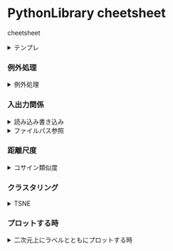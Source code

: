 # PythonLibrary cheetsheet

cheetsheet

<details><summary> テンプレ </summary>
<details><summary> サブテンプレ </summary>

```
```

</details>
</details>

### 例外処理

<details><summary> 例外処理 </summary>
<details><summary> 基本 </summary>

```
try:
    hoge
except NotADirectoryError:
    print("error")

```

</details>
</details>



### 入出力関係

<details><summary> 読み込み書き込み </summary>

<details><summary> csv を読み込む </summary>

```
import re 
import csv

with open(csvfile,encoding="UTF-8") as f:
    for line in csv.reader(f):
        x = list(line)
```

</details>



<details><summary> csvを書き込む </summary>

```
with open(csvfile, 'w') as f:
    writer = csv.writer(f)
    writer.writerow(["year", "80s","90s","00s","10s"])
```

</details>


<details><summary> ファイルを読み込む </summary>

```
with open(file,encoding="UTF-8") as f:
    for line in f:
        x = re.split('[,\n()]',line)
```

</details>


<details><summary> ファイルを書き込む </summary>

```
with open(file, 'w') as f:
    f.write("\n")
```

</details>

</details>


<details><summary> ファイルパス参照 </summary>
<details><summary> 現在パスにあるフォルダ一覧 </summary>

```
import os
os.listdir(os.getcwd())
```

</details>


<details><summary> 入力されたパス以下にあるファイルを全て参照する </summary>

```
def get_all_files(path):
    res = []
    try:
        tales = os.listdir(path)
        for tale in tales:
            res.extend(get_all_files(path+"/"+tale))
    except NotADirectoryError:
        res.append(path)
    return res
```

</details>


</details>


### 距離尺度

<details><summary> コサイン類似度 </summary>

```
def cos_sim(v1, v2):
    return np.dot(v1, v2) / (np.linalg.norm(v1) * np.linalg.norm(v2))
```

</details>

### クラスタリング 

<details><summary> TSNE </summary>

```
from sklearn.manifold import TSNE
TSNE(n_components=2, random_state=0).fit_transform(all_array)
```

</details>

### プロットする時


<details><summary> 二次元上にラベルとともにプロットする時 </summary>

```
from matplotlib.backends.backend_pdf import PdfPages
import matplotlib.pyplot as plt

for v,label,name in zip(vectors,labels,names):
    plt.plot(v[0],v[1],'o')
    print(name,label)
    plt.annotate(name, xy=(v[0],v[1]))
plt.show()
pp = PdfPages("clustering.pdf")
pp.savefig()
pp.close()
```

</details>
